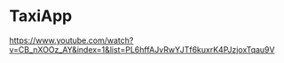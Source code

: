 # TaxiApp


https://www.youtube.com/watch?v=CB_nXOOz_AY&index=1&list=PL6hffAJvRwYJTf6kuxrK4PJzjoxTqau9V
